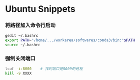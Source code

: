 # Ubuntu Snippets

### 将路径加入命令行启动

```bash
gedit ~/.bashrc
export PATH="/home/.../workarea/softwares/conda3/bin:"$PATH
source ~/.bashrc
```



### 强制关闭端口
```bash
lsof -i:8000    # 找到端口是8000的进程
kill -9 XXXX
```